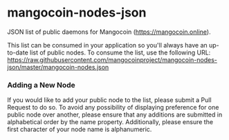 # mangocoin-nodes-json
JSON list of public daemons for Mangocoin (https://mangocoin.online).

This list can be consumed in your application so you'll always have an up-to-date list of public nodes. To consume the list, use the following URL: https://raw.githubusercontent.com/mangocoinproject/mangocoin-nodes-json/master/mangocoin-nodes.json

### Adding a New Node
If you would like to add your public node to the list, please submit a Pull Request to do so. To avoid any possibility of displaying preference for one public node over another, please ensure that any additions are submitted in alphabetical order by the name property. Additionally, please ensure the first character of your node name is alphanumeric.
